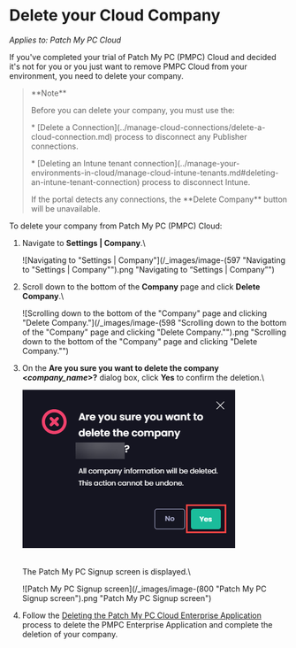 # Delete your Cloud Company

_Applies to: Patch My PC Cloud_

If you've completed your trial of Patch My PC (PMPC) Cloud and decided it's not for you or you just want to remove PMPC Cloud from your environment, you need to delete your company.

<blockquote class="wp-block-quote">
<p>**Note**</p>
<p>Before you can delete your company, you must use the:</p>
<p>* [Delete a Connection](../manage-cloud-connections/delete-a-cloud-connection.md) process to disconnect any Publisher connections.</p>
<p>* [Deleting an Intune tenant connection](../manage-your-environments-in-cloud/manage-cloud-intune-tenants.md#deleting-an-intune-tenant-connection) process to disconnect Intune.</p>
<p>If the portal detects any connections, the **Delete Company** button will be unavailable.</p>
</blockquote>

To delete your company from Patch My PC (PMPC) Cloud:

1.  Navigate to **Settings | Company**.\


    ![Navigating to "Settings | Company"](/_images/image-(597 "Navigating to \"Settings | Company\"").png "Navigating to “Settings | Company”")


2.  Scroll down to the bottom of the **Company** page and click **Delete Company**.\


    ![Scrolling down to the bottom of the "Company" page and clicking "Delete Company."](/_images/image-(598 "Scrolling down to the bottom of the \"Company\" page and clicking \"Delete Company.\"").png "Scrolling down to the bottom of the &#x22;Company&#x22; page and clicking &#x22;Delete Company.&#x22;")
3.  On the **Are you sure you want to delete the company <**_**company\_name**_**>?** dialog box, click **Yes** to confirm the deletion.\


    ![](/_images/image-(799).png)

    \
    The Patch My PC Signup screen is displayed.\


    ![Patch My PC Signup screen](/_images/image-(800 "Patch My PC Signup screen").png "Patch My PC Signup screen")


4. Follow the [Deleting the Patch My PC Cloud Enterprise Application](../delete-the-patch-my-pc-cloud-enterprise-application.md) process to delete the PMPC Enterprise Application and complete the deletion of your company.